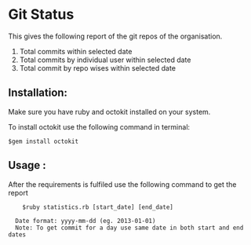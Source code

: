 Git Status
=========

This gives the following report of the git repos of the organisation.

 1. Total commits within selected date
 2. Total commits by individual user within selected date
 3. Total commit by repo wises within selected date
	
Installation:
--------------- 
Make sure you have ruby and octokit installed on your system. 

To install octokit use the following command in terminal:
 
```	
$gem install octokit
```

Usage : 
---------
After the requirements is fulfiled use the following command to get the report
```
	$ruby statistics.rb [start_date] [end_date]
```

      Date format: yyyy-mm-dd (eg. 2013-01-01)
      Note: To get commit for a day use same date in both start and end dates
